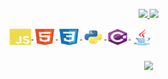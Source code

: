 <div align="center">
  <a href="https://github.com/CastAMCF">
  <img height="180em" src="https://github-readme-stats.vercel.app/api?username=CastAMCF&show_icons=true&theme=react&include_all_commits=true&count_private=true&hide_border=true&bg_color=0D1117"/>
  <img height="180em" src="https://github-readme-stats.vercel.app/api/top-langs/?username=CastAMCF&layout=compact&langs_count=7&theme=react&hide_border=true&bg_color=0D1117"/>
</div>
<div style="display: inline_block"><br>
  <img align="center" alt="Js" height="30" width="40" src="https://raw.githubusercontent.com/devicons/devicon/master/icons/javascript/javascript-plain.svg">
  <!--<img align="center" alt="Ts" height="30" width="40" src="https://raw.githubusercontent.com/devicons/devicon/master/icons/typescript/typescript-plain.svg">-->
  <!--<img align="center" alt="React" height="30" width="40" src="https://raw.githubusercontent.com/devicons/devicon/master/icons/react/react-original.svg">-->
  <img align="center" alt="HTML" height="30" width="40" src="https://raw.githubusercontent.com/devicons/devicon/master/icons/html5/html5-original.svg">
  <img align="center" alt="CSS" height="30" width="40" src="https://raw.githubusercontent.com/devicons/devicon/master/icons/css3/css3-original.svg">
  <img align="center" alt="Python" height="30" width="40" src="https://raw.githubusercontent.com/devicons/devicon/master/icons/python/python-original.svg">
  <img align="center" alt="Csharp" height="30" width="40" src="https://raw.githubusercontent.com/devicons/devicon/master/icons/csharp/csharp-original.svg">
  <img align="center" alt="Java" height="30" width="40" src="https://raw.githubusercontent.com/devicons/devicon/master/icons/java/java-original.svg">
</div>

## <!-- Discord -->

<p align="center">
  <a href="https://discord.com/users/405498757321326592" target="_blank"><img src="https://lanyard.cnrad.dev/api/405498757321326592?hideDiscrim=true&idleMessage=If%20there%20is%20a%20way%20to%20defend%20a%20castle%2C%20there%20is%20a%20way%20to%20bring%20it%20down" /></a>
</p>
